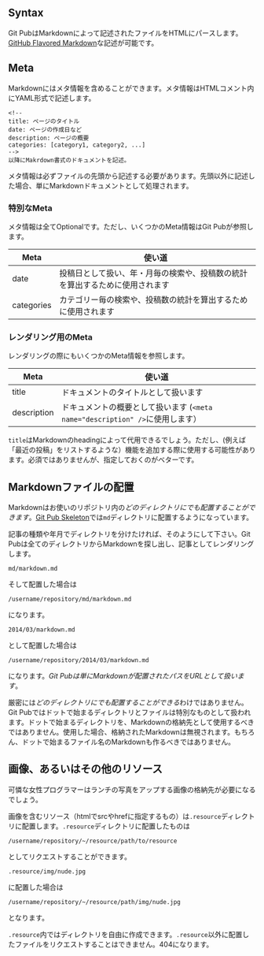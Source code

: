 <!--
title: Markdown
-->

## Syntax
Git PubはMarkdownによって記述されたファイルをHTMLにパースします。[GitHub Flavored Markdown](https://help.github.com/articles/github-flavored-markdown)な記述が可能です。


## Meta
Markdownにはメタ情報を含めることができます。メタ情報はHTMLコメント内にYAML形式で記述します。

```
<!--
title: ページのタイトル
date: ページの作成日など
description: ページの概要
categories: [category1, category2, ...]
-->
以降にMakrdown書式のドキュメントを記述。
```

メタ情報は必ずファイルの先頭から記述する必要があります。先頭以外に記述した場合、単にMarkdownドキュメントとして処理されます。


### 特別なMeta
メタ情報は全てOptionalです。ただし、いくつかのMeta情報はGit Pubが参照します。

Meta  | 使い道
----- | ------
date       | 投稿日として扱い、年・月毎の検索や、投稿数の統計を算出するために使用されます
categories | カテゴリー毎の検索や、投稿数の統計を算出するために使用されます

### レンダリング用のMeta
レンダリングの際にもいくつかのMeta情報を参照します。

Meta  | 使い道
----- | ------
title       | ドキュメントのタイトルとして扱います
description | ドキュメントの概要として扱います (`<meta name="description" />`に使用します）

`title`はMarkdownのheadingによって代用できるでしょう。ただし、(例えば「最近の投稿」をリストするような）機能を追加する際に使用する可能性があります。必須ではありませんが、指定しておくのがベターです。

## Markdownファイルの配置
Markdownはお使いのリポジトリ内の*どのディレクトリにでも配置することができます*。[Git Pub Skeleton](https://github.com/gitpub/skeleton)では```md```ディレクトリに配置するようになっています。

記事の種類や年月でディレクトリを分けたければ、そのようにして下さい。Git Pubは全てのディレクトリからMarkdownを探し出し、記事としてレンダリングします。

```
md/markdown.md
```
そして配置した場合は
```
/username/repository/md/markdown.md
```
になります。
```
2014/03/markdown.md
```
として配置した場合は
```
/username/repository/2014/03/markdown.md
```
になります。*Git Pubは単にMarkdownが配置されたパスをURLとして扱います*。

厳密には*どのディレクトリにでも配置することができる*わけではありません。Git Pubではドットで始まるディレクトリとファイルは特別なものとして扱われます。ドットで始まるディレクトリを、Markdownの格納先として使用するべきではありません。使用した場合、格納されたMarkdownは無視されます。もちろん、ドットで始まるファイル名のMarkdownも作るべきではありません。

## 画像、あるいはその他のリソース
可憐な女性プログラマーはランチの写真をアップする画像の格納先が必要になるでしょう。

画像を含むリソース（htmlでsrcやhrefに指定するもの）は```.resource```ディレクトリに配置します。```.resource```ディレクトリに配置したものは
```
/username/repository/~/resource/path/to/resource
```
としてリクエストすることができます。
```
.resource/img/nude.jpg
```
に配置した場合は
```
/username/repository/~/resource/path/img/nude.jpg
```
となります。

```.resource```内ではディレクトリを自由に作成できます。```.resource```以外に配置したファイルをリクエストすることはできません。404になります。